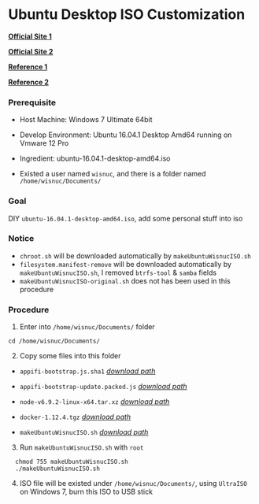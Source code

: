 # Ubuntu Desktop ISO Customization

[**Official Site 1**](https://help.ubuntu.com/community/LiveCDCustomization)

[**Official Site 2**](https://help.ubuntu.com/community/LiveCDCustomizationFromScratch)

[**Reference 1**](https://zyisrad.com/linux-livecd-customization)

[**Reference 2**](https://f37ch.com/index.php/2016/05/16/ubuntu-16-04-custom-livecd-scratch/)

### Prerequisite
+ Host Machine: Windows 7 Ultimate 64bit<p>
+ Develop Environment: Ubuntu 16.04.1 Desktop Amd64 running on Vmware 12 Pro<p>
+ Ingredient: ubuntu-16.04.1-desktop-amd64.iso<p>
+ Existed a user named `wisnuc`, and there is a folder named `/home/wisnuc/Documents/`<p>

### Goal
  DIY `ubuntu-16.04.1-desktop-amd64.iso`, add some personal stuff into iso<p>

### Notice
  + `chroot.sh` will be downloaded automatically by `makeUbuntuWisnucISO.sh`
  + `filesystem.manifest-remove` will be downloaded automatically by `makeUbuntuWisnucISO.sh`, I removed `btrfs-tool` & `samba` fields
  + `makeUbuntuWisnucISO-original.sh` does not has been used in this procedure

### Procedure

1. Enter into `/home/wisnuc/Documents/` folder

  `cd /home/wisnuc/Documents/`

2. Copy some files into this folder<p>
  - `appifi-bootstrap.js.sha1` [*download path*](https://raw.githubusercontent.com/wisnuc/appifi-bootstrap/release/appifi-bootstrap.js.sha1)<p>
  - `appifi-bootstrap-update.packed.js` [*download path*](https://raw.githubusercontent.com/wisnuc/appifi-bootstrap-update/release/appifi-bootstrap-update.packed.js)<p>
  - `node-v6.9.2-linux-x64.tar.xz` [*download path*](https://nodejs.org/dist/v6.9.2/node-v6.9.2-linux-x64.tar.xz)<p>
  - `docker-1.12.4.tgz` [*download path*](https://get.docker.com/builds/Linux/x86_64/docker-1.12.4.tgz)<p>
  - `makeUbuntuWisnucISO.sh` [*download path*](https://raw.githubusercontent.com/JiangWeiGitHub/UbuntuDesktopISOCustomization/master/shell/makeUbuntuWisnucISO.sh)<p>

3. Run `makeUbuntuWisnucISO.sh` with `root`

  ```
    chmod 755 makeUbuntuWisnucISO.sh
    ./makeUbuntuWisnucISO.sh
  ```
  
4. ISO file will be existed under `/home/wisnuc/Documents/`, using `UltraISO` on Windows 7, burn this ISO to USB stick
